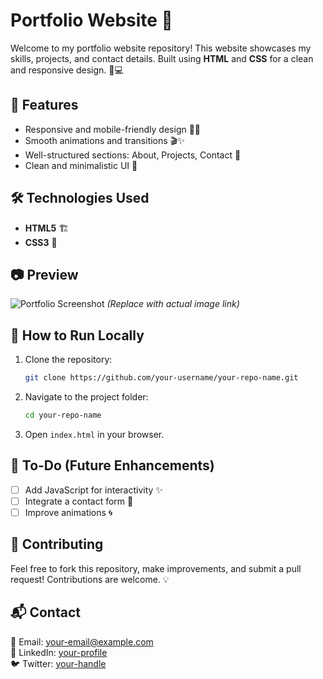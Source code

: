 # Portfolio Website 🚀

Welcome to my portfolio website repository! This website showcases my skills, projects, and contact details. Built using **HTML** and **CSS** for a clean and responsive design. 🎨💻

## 🌟 Features
- Responsive and mobile-friendly design 📱💡
- Smooth animations and transitions 🎬✨
- Well-structured sections: About, Projects, Contact 📌
- Clean and minimalistic UI 🎨

## 🛠️ Technologies Used
- **HTML5** 🏗️
- **CSS3** 🎨

## 📷 Preview
![Portfolio Screenshot](link-to-screenshot.png) *(Replace with actual image link)*

## 🚀 How to Run Locally
1. Clone the repository:
   ```bash
   git clone https://github.com/your-username/your-repo-name.git
   ```
2. Navigate to the project folder:
   ```bash
   cd your-repo-name
   ```
3. Open `index.html` in your browser.

## 📌 To-Do (Future Enhancements)
- [ ] Add JavaScript for interactivity ✨
- [ ] Integrate a contact form 📧
- [ ] Improve animations 🌀

## 🤝 Contributing
Feel free to fork this repository, make improvements, and submit a pull request! Contributions are welcome. 💡

## 📬 Contact
📧 Email: your-email@example.com  
🔗 LinkedIn: [your-profile](https://linkedin.com/in/yourprofile)  
🐦 Twitter: [your-handle](https://twitter.com/yourhandle)
